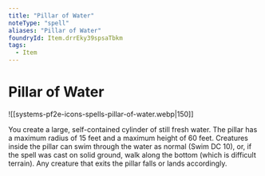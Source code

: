 ```yaml
---
title: "Pillar of Water"
noteType: "spell"
aliases: "Pillar of Water"
foundryId: Item.drrEky39spsaTbkm
tags:
  - Item
---
```


# Pillar of Water
![[systems-pf2e-icons-spells-pillar-of-water.webp|150]]

You create a large, self-contained cylinder of still fresh water. The pillar has a maximum radius of 15 feet and a maximum height of 60 feet. Creatures inside the pillar can swim through the water as normal (Swim DC 10), or, if the spell was cast on solid ground, walk along the bottom (which is difficult terrain). Any creature that exits the pillar falls or lands accordingly.
